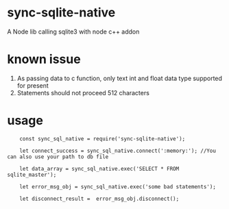 # sync-sqlite-native
A Node lib calling sqlite3 with node c++ addon

# known issue
1. As passing data to c function, only text int and float data type supported for present
2. Statements should not proceed 512 characters

# usage
```
    const sync_sql_native = require('sync-sqlite-native');
    
    let connect_success = sync_sql_native.connect(':memory:'); //You can also use your path to db file
    
    let data_array = sync_sql_native.exec('SELECT * FROM sqlite_master');
    
    let error_msg_obj = sync_sql_native.exec('some bad statements');
    
    let disconnect_result =  error_msg_obj.disconnect();
    
```
